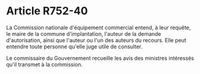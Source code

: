 # Article R752-40

La Commission nationale d'équipement commercial entend, à leur requête, le maire de la commune d'implantation, l'auteur de la demande d'autorisation, ainsi que l'auteur ou l'un des auteurs du recours. Elle peut entendre toute personne qu'elle juge utile de consulter.

Le commissaire du Gouvernement recueille les avis des ministres intéressés qu'il transmet à la commission.
